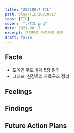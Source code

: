 ```yaml
---
title: "20210817 TIL"
path: blog/TIL/20210817
tags: [TIL]
cover:  "./TIL.png"
date: 2021-08-17
excerpt: 오랜만에 자료구조 공부
draft: false
---
```


## Facts

* 도메인 주도 설계 5장 읽기 
* 그래프, 신장트리 자료구조 정리 


## Feelings


## Findings


## Future Action Plans






